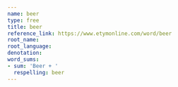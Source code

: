 ```yaml
---
name: beer
type: free
title: beer
reference_link: https://www.etymonline.com/word/beer
root_name: 
root_language: 
denotation: 
word_sums:
- sum: 'Beer + '
  respelling: beer
---
```

